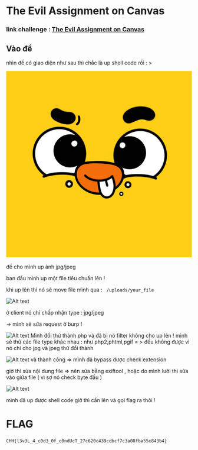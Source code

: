 # The Evil Assignment on Canvas 

### link challenge : [The Evil Assignment on Canvas](https://battle.cookiearena.org/challenges/web/the-evil-assignment-on-canvas)


## Vào đề 

nhìn đề có giao diện như sau thì chắc là up shell code rồi  : >

![Alt text](image.png)

đề cho mình up ảnh jpg/jpeg 

ban đầu mình up một file tiêu chuẩn lên ! 

 khi up lên thì nó sẽ move file mình qua : ``` /uploads/your_file```

 ![Alt text](image-1.png)

 ở client nó chỉ chấp nhận type : jpg/jpeg 

 -> mình sẽ sửa request ở burp ! 
 
 ![Alt text](image-2.png)
 Mình đổi thử thành php và đã bị nó filter không cho up lên ! 
mình sẽ thử các file type khác nhau : như php2,phtml,pgif = > đều không được vì nó chỉ cho jpg và jpeg 
thử đổi thành  

![Alt text](image-3.png)
và thành công => mình đã bypass được check extension 

giờ thì sửa nội dung file =>  nên sửa bằng exiftool , hoặc do mình lười thì sửa vào giữa file ( vì sợ nó check byte đầu ) 

![Alt text](image-5.png)

mình đã up được shell code giờ thì cần lên và gọi flag ra thôi ! 


# FLAG 
``` CHH{l3v3L_4_c0d3_0f_c0ndUcT_27c620c439cdbcf7c3a08fba55c843b4} ```